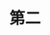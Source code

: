 ---
layout: post
category: slides
redirect: http://www.jsfoot.com/jquery/items/2011-09-13/183.html
big:  http://www.jsfoot.com/d/file/jquery/items/2011-09-13/c4a109ba30e5ad520220859b9a9380b9.jpg
small: http://www.jsfoot.com/d/file/jquery/items/2011-09-13/smallc4a109ba30e5ad520220859b9a9380b9.jpg
title: 第二
alt: 第三
---